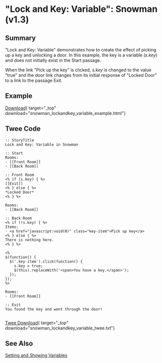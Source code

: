 # "Lock and Key: Variable": Snowman (v1.3)

## Summary

"Lock and Key: Variable" demonstrates how to create the effect of picking up a key and unlocking a door. In this example, the key is a variable (*s.key*) and does not initially exist in the Start passage.

When the link "Pick up the key" is clicked, *s.key* is changed to the value "true" and the door link changes from its initial response of "Locked Door" to a link to the passage Exit.

## Example

[Download](snowman_lockandkey_variable_example.html){ target="_top" download="snowman_lockandkey_variable_example.html"}

## Twee Code

```twee
:: StoryTitle
Lock and Key: Variable in Snowman

:: Start
Rooms:
- [[Front Room]]
- [[Back Room]]

:: Front Room
<% if (s.key) { %>
[[Exit]]
<% } else { %>
*Locked Door*
<% } %>

Rooms:
- [[Back Room]]

:: Back Room
<% if (!s.key) { %>
Items:
- <a href="javascript:void(0)" class="key-item">Pick up key</a>
<% } else { %>
There is nothing here.
<% } %>

<%
$(function() {
  $('.key-item').click(function() {
    s.key = true;
    $(this).replaceWith('<span>You have a key.</span>');
  });
});
%>

Rooms:
- [[Front Room]]

:: Exit
You found the key and went through the door!


```

[Twee Download](snowman_lockandkey_variable_twee.txt){ target="_top" download="snowman_lockandkey_variable_twee.txt"}

## See Also

[Setting and Showing Variables](../../settingandshowing/snowman/snowman_settingandshowing.md)
